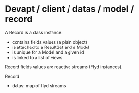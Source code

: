 Devapt / client / datas / model / record
========================================


 A Record is a class instance:
 * contains fields values (a plain object)
 * is attached to a ResultSet and a Model
 * is unique for a Model and a given id
 * is linked to a list of views

 
 Record fields values are reactive streams (Flyd instances).
 
 Record
 * datas: map of flyd streams
 
 